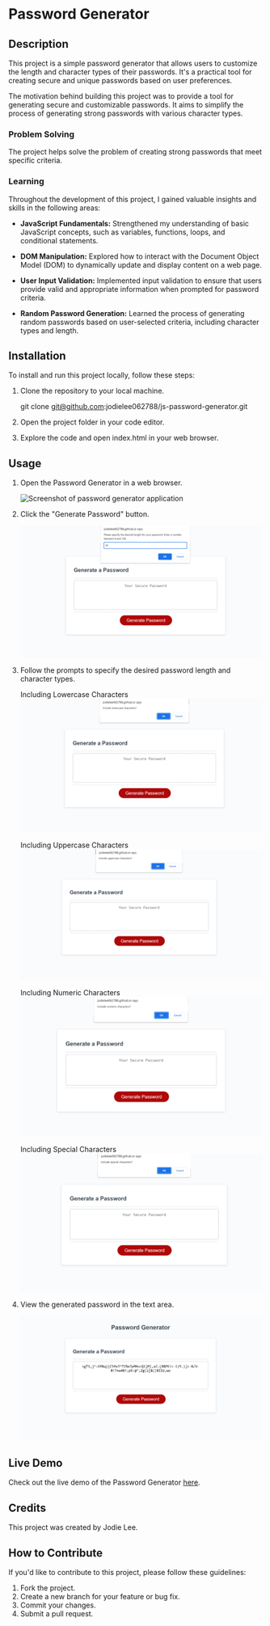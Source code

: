 # Password Generator

## Description

This project is a simple password generator that allows users to customize the length and character types of their passwords. It's a practical tool for creating secure and unique passwords based on user preferences. 

The motivation behind building this project was to provide a tool for generating secure and customizable passwords. It aims to simplify the process of generating strong passwords with various character types.

### Problem Solving

The project helps solve the problem of creating strong passwords that meet specific criteria.

### Learning

Throughout the development of this project, I gained valuable insights and skills in the following areas:

- **JavaScript Fundamentals:** Strengthened my understanding of basic JavaScript concepts, such as variables, functions, loops, and conditional statements.

- **DOM Manipulation:** Explored how to interact with the Document Object Model (DOM) to dynamically update and display content on a web page.

- **User Input Validation:** Implemented input validation to ensure that users provide valid and appropriate information when prompted for password criteria.

- **Random Password Generation:** Learned the process of generating random passwords based on user-selected criteria, including character types and length.

## Installation

To install and run this project locally, follow these steps:

1. Clone the repository to your local machine.
    
    git clone git@github.com:jodielee062788/js-password-generator.git

2. Open the project folder in your code editor.
3. Explore the code and open index.html in your web browser.

## Usage

1. Open the Password Generator in a web browser.

    ![Screenshot of password generator application](assests/jodielee062788.github.io_js-password-generator_%20(1).png)

2. Click the "Generate Password" button.

    ![Screenshot of clicking generate password button](assests/1.png)

3. Follow the prompts to specify the desired password length and character types.

    Including Lowercase Characters
![Screenshot displaying the inclusion of lowercase characters](assests/2.png)

    Including Uppercase Characters
![Screenshot displaying the inclusion of uppercase characters](assests/3.png)

    Including Numeric Characters
![Screenshot displaying the inclusion of numeric characters](assests/4.png)

    Including Special Characters
![Screenshot displaying the inclusion of special characters](assests/5.png)

4. View the generated password in the text area.

    ![Screenshot displaying generated password](assests/6.png)

## Live Demo

Check out the live demo of the Password Generator [here](https://jodielee062788.github.io/js-password-generator/).

## Credits

This project was created by Jodie Lee. 

## How to Contribute

If you'd like to contribute to this project, please follow these guidelines:

1. Fork the project.
2. Create a new branch for your feature or bug fix.
3. Commit your changes.
4. Submit a pull request.

